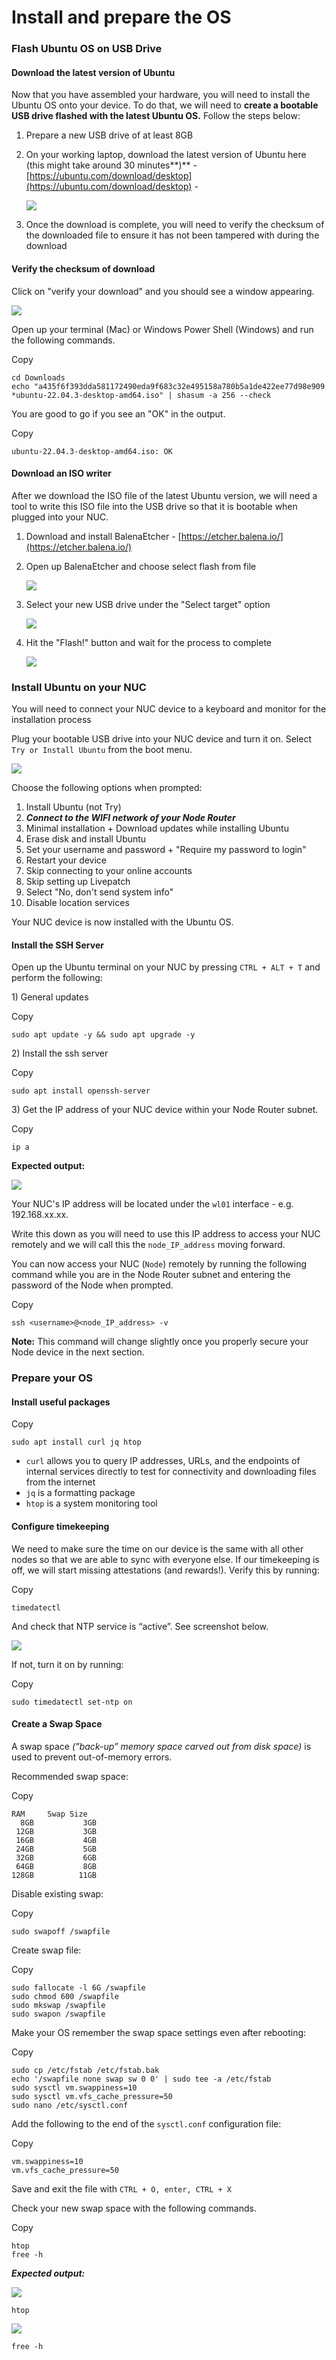 # Install and prepare the OS

### Flash Ubuntu OS on USB Drive <a href="#flash-ubuntu-os-on-usb-drive" id="flash-ubuntu-os-on-usb-drive"></a>

#### Download the latest version of Ubuntu <a href="#download-the-latest-version-of-ubuntu" id="download-the-latest-version-of-ubuntu"></a>

Now that you have assembled your hardware, you will need to install the Ubuntu OS onto your device. To do that, we will need to **create a bootable USB drive flashed with the latest Ubuntu OS.** Follow the steps below:

1. Prepare a new USB drive of at least 8GB
2.  On your working laptop, download the latest version of Ubuntu here (this might take around 30 minutes**)** - [https://ubuntu.com/download/desktop](https://ubuntu.com/download/desktop) -

    ![](https://dvt-homestaker.stakesaurus.com/\~gitbook/image?url=https%3A%2F%2Fcontent.gitbook.com%2Fcontent%2FoML8XLjdWBoYbtGBoQ9R%2Fblobs%2F0eGjJ7pX72f35iH9fQPG%2Fimage.png\&width=768\&dpr=4\&quality=100\&sign=68669e0\&sv=1)
3. Once the download is complete, you will need to verify the checksum of the downloaded file to ensure it has not been tampered with during the download

#### Verify the checksum of download <a href="#verify-the-checksum-of-download" id="verify-the-checksum-of-download"></a>

Click on "verify your download" and you should see a window appearing.

![](https://dvt-homestaker.stakesaurus.com/\~gitbook/image?url=https%3A%2F%2Fcontent.gitbook.com%2Fcontent%2FoML8XLjdWBoYbtGBoQ9R%2Fblobs%2FAYbIhGU19H1TEJlIvlIE%2Fimage.png\&width=768\&dpr=4\&quality=100\&sign=f4bf8b3e\&sv=1)

Open up your terminal (Mac) or Windows Power Shell (Windows) and run the following commands.

Copy

```
cd Downloads
echo "a435f6f393dda581172490eda9f683c32e495158a780b5a1de422ee77d98e909 *ubuntu-22.04.3-desktop-amd64.iso" | shasum -a 256 --check
```

You are good to go if you see an "OK" in the output.

Copy

```
ubuntu-22.04.3-desktop-amd64.iso: OK
```

#### Download an ISO writer <a href="#download-an-iso-writer" id="download-an-iso-writer"></a>

After we download the ISO file of the latest Ubuntu version, we will need a tool to write this ISO file into the USB drive so that it is bootable when plugged into your NUC.

1. Download and install BalenaEtcher - [https://etcher.balena.io/](https://etcher.balena.io/)
2.  Open up BalenaEtcher and choose select flash from file

    ![](https://dvt-homestaker.stakesaurus.com/\~gitbook/image?url=https%3A%2F%2Fcontent.gitbook.com%2Fcontent%2FoML8XLjdWBoYbtGBoQ9R%2Fblobs%2Fg29KYamHDEt77TIf6YA5%2Fimage.png\&width=768\&dpr=4\&quality=100\&sign=f6cdfcb3\&sv=1)
3.  Select your new USB drive under the "Select target" option

    ![](https://dvt-homestaker.stakesaurus.com/\~gitbook/image?url=https%3A%2F%2Fcontent.gitbook.com%2Fcontent%2FoML8XLjdWBoYbtGBoQ9R%2Fblobs%2FHMH2948EA8su5TecGNsH%2Fimage.png\&width=768\&dpr=4\&quality=100\&sign=9fb09161\&sv=1)
4.  Hit the "Flash!" button and wait for the process to complete

    ![](https://dvt-homestaker.stakesaurus.com/\~gitbook/image?url=https%3A%2F%2Fcontent.gitbook.com%2Fcontent%2FoML8XLjdWBoYbtGBoQ9R%2Fblobs%2FKdj4PSzOrLZ9EYh5dDLx%2Fimage.png\&width=768\&dpr=4\&quality=100\&sign=7f69cd4d\&sv=1)

### Install Ubuntu on your NUC <a href="#install-ubuntu-on-your-nuc" id="install-ubuntu-on-your-nuc"></a>

You will need to connect your NUC device to a keyboard and monitor for the installation process

Plug your bootable USB drive into your NUC device and turn it on. Select `Try or Install Ubuntu` from the boot menu.

![](https://dvt-homestaker.stakesaurus.com/\~gitbook/image?url=https%3A%2F%2Fcontent.gitbook.com%2Fcontent%2FoML8XLjdWBoYbtGBoQ9R%2Fblobs%2FbYXA0nF83TTtfm7Kza2U%2Fimage.png\&width=768\&dpr=4\&quality=100\&sign=12d3cb6c\&sv=1)

Choose the following options when prompted:

1. Install Ubuntu (not Try)
2. _**Connect to the WIFI network of your Node Router**_
3. Minimal installation + Download updates while installing Ubuntu
4. Erase disk and install Ubuntu
5. Set your username and password + "Require my password to login"
6. Restart your device
7. Skip connecting to your online accounts
8. Skip setting up Livepatch
9. Select "No, don't send system info"
10. Disable location services

Your NUC device is now installed with the Ubuntu OS.

#### Install the SSH Server <a href="#install-the-ssh-server" id="install-the-ssh-server"></a>

Open up the Ubuntu terminal on your NUC by pressing `CTRL + ALT + T` and perform the following:

1\) General updates

Copy

```
sudo apt update -y && sudo apt upgrade -y
```

2\) Install the ssh server

Copy

```
sudo apt install openssh-server
```

3\) Get the IP address of your NUC device within your Node Router subnet.

Copy

```
ip a
```

**Expected output:**

![](https://dvt-homestaker.stakesaurus.com/\~gitbook/image?url=https%3A%2F%2Fcontent.gitbook.com%2Fcontent%2FoML8XLjdWBoYbtGBoQ9R%2Fblobs%2FxY9t0TWnLkkyvCGPqUSn%2Fimage.png\&width=768\&dpr=4\&quality=100\&sign=7bf744a9\&sv=1)

Your NUC's IP address will be located under the `wl01` interface - e.g. 192.168.xx.xx.

Write this down as you will need to use this IP address to access your NUC remotely and we will call this the `node_IP_address` moving forward.

You can now access your NUC (`Node`) remotely by running the following command while you are in the Node Router subnet and entering the password of the Node when prompted.

Copy

```
ssh <username>@<node_IP_address> -v
```

**Note:** This command will change slightly once you properly secure your Node device in the next section.

### Prepare your OS <a href="#prepare-your-os" id="prepare-your-os"></a>

#### Install useful packages <a href="#install-useful-packages" id="install-useful-packages"></a>

Copy

```
sudo apt install curl jq htop
```

* `curl` allows you to query IP addresses, URLs, and the endpoints of internal services directly to test for connectivity and downloading files from the internet
* `jq` is a formatting package
* `htop` is a system monitoring tool

#### Configure timekeeping <a href="#configure-timekeeping" id="configure-timekeeping"></a>

We need to make sure the time on our device is the same with all other nodes so that we are able to sync with everyone else. If our timekeeping is off, we will start missing attestations (and rewards!). Verify this by running:

Copy

```
timedatectl
```

And check that NTP service is “active”. See screenshot below.

![](https://dvt-homestaker.stakesaurus.com/\~gitbook/image?url=https%3A%2F%2Fcontent.gitbook.com%2Fcontent%2FoML8XLjdWBoYbtGBoQ9R%2Fblobs%2FLrcreSakAXMiuG8jSrQ6%2FUntitled%2520%286%29.png\&width=768\&dpr=4\&quality=100\&sign=60927f98\&sv=1)

If not, turn it on by running:

Copy

```
sudo timedatectl set-ntp on
```

#### **Create a Swap Space** <a href="#create-a-swap-space" id="create-a-swap-space"></a>

A swap space _(”back-up” memory space carved out from disk space)_ is used to prevent out-of-memory errors.

Recommended swap space:

Copy

```
RAM     Swap Size
  8GB           3GB
 12GB           3GB
 16GB           4GB
 24GB           5GB
 32GB           6GB
 64GB           8GB
128GB          11GB
```

Disable existing swap:

Copy

```
sudo swapoff /swapfile
```

Create swap file:

Copy

```
sudo fallocate -l 6G /swapfile 
sudo chmod 600 /swapfile 
sudo mkswap /swapfile 
sudo swapon /swapfile
```

Make your OS remember the swap space settings even after rebooting:

Copy

```
sudo cp /etc/fstab /etc/fstab.bak
echo '/swapfile none swap sw 0 0' | sudo tee -a /etc/fstab
sudo sysctl vm.swappiness=10
sudo sysctl vm.vfs_cache_pressure=50
sudo nano /etc/sysctl.conf
```

Add the following to the end of the `sysctl.conf` configuration file:

Copy

```
vm.swappiness=10
vm.vfs_cache_pressure=50
```

Save and exit the file with `CTRL + O, enter, CTRL + X`

Check your new swap space with the following commands.

Copy

```
htop
free -h
```

_**Expected output:**_

![](https://dvt-homestaker.stakesaurus.com/\~gitbook/image?url=https%3A%2F%2Fcontent.gitbook.com%2Fcontent%2FoML8XLjdWBoYbtGBoQ9R%2Fblobs%2FtwS5ZYurAAETnNsBV1tH%2Fimage.png\&width=768\&dpr=4\&quality=100\&sign=fc964a42\&sv=1)

`htop`

![](https://dvt-homestaker.stakesaurus.com/\~gitbook/image?url=https%3A%2F%2Fcontent.gitbook.com%2Fcontent%2FoML8XLjdWBoYbtGBoQ9R%2Fblobs%2FhO52uxCQW7iTd2UaBqIF%2Fimage.png\&width=768\&dpr=4\&quality=100\&sign=eb3042bc\&sv=1)

`free -h`
